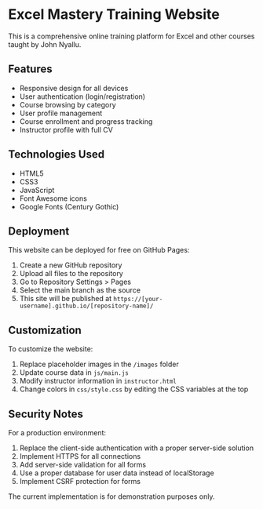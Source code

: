 # Excel Mastery Training Website

This is a comprehensive online training platform for Excel and other courses taught by John Nyallu.

## Features

- Responsive design for all devices
- User authentication (login/registration)
- Course browsing by category
- User profile management
- Course enrollment and progress tracking
- Instructor profile with full CV

## Technologies Used

- HTML5
- CSS3
- JavaScript
- Font Awesome icons
- Google Fonts (Century Gothic)

## Deployment

This website can be deployed for free on GitHub Pages:

1. Create a new GitHub repository
2. Upload all files to the repository
3. Go to Repository Settings > Pages
4. Select the main branch as the source
5. This site will be published at `https://[your-username].github.io/[repository-name]/`

## Customization

To customize the website:

1. Replace placeholder images in the `/images` folder
2. Update course data in `js/main.js`
3. Modify instructor information in `instructor.html`
4. Change colors in `css/style.css` by editing the CSS variables at the top

## Security Notes

For a production environment:

1. Replace the client-side authentication with a proper server-side solution
2. Implement HTTPS for all connections
3. Add server-side validation for all forms
4. Use a proper database for user data instead of localStorage
5. Implement CSRF protection for forms

The current implementation is for demonstration purposes only.